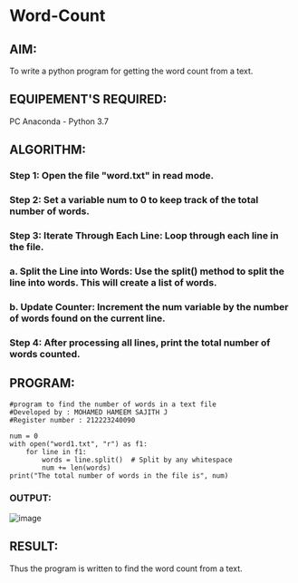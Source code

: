 # Word-Count
## AIM:
To write a python program for getting the word count from a text.
## EQUIPEMENT'S REQUIRED: 
PC
Anaconda - Python 3.7
## ALGORITHM: 
### Step 1: Open the file "word.txt" in read mode.

### Step 2: Set a variable num to 0 to keep track of the total number of words.
 
### Step 3: Iterate Through Each Line: Loop through each line in the file.
### a. Split the Line into Words: Use the split() method to split the line into words. This will create a list of words.
### b. Update Counter: Increment the num variable by the number of words found on the current line.

### Step 4: After processing all lines, print the total number of words counted.

## PROGRAM:
```
#program to find the number of words in a text file
#Developed by : MOHAMED HAMEEM SAJITH J
#Register number : 212223240090

num = 0
with open("word1.txt", "r") as f1:
    for line in f1:
        words = line.split()  # Split by any whitespace
        num += len(words)
print("The total number of words in the file is", num)

```

### OUTPUT:
![image](https://github.com/Sajith7862/Word-Count/assets/145972360/0005c67f-16b2-4b5f-a5de-758175b5102a)

## RESULT:
Thus the program is written to find the word count from a text.
